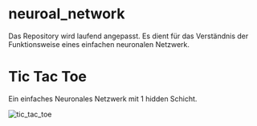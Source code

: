 # neuroal_network

Das Repository wird laufend angepasst. Es dient für das Verständnis der Funktionsweise eines einfachen neuronalen Netzwerk.

Tic Tac Toe
===========
Ein einfaches Neuronales Netzwerk mit 1 hidden Schicht.

![tic_tac_toe](https://cloud.githubusercontent.com/assets/1740923/20063346/147479f0-a507-11e6-9ca0-48c4981b24f7.png)
